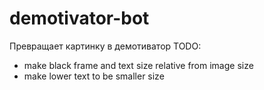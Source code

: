 # demotivator-bot
Превращает картинку в демотиватор
TODO:
- make black frame and text size relative from image size
- make lower text to be smaller size
